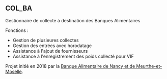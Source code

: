 ## COL_BA

Gestionnaire de collecte à destination des Banques Alimentaires

Fonctions :
- Gestion de plusieures collectes
- Gestion des entrées avec horodatage
- Assistance à l'ajout de fournisseurs
- Assistance à l'enregistrement des poids collecté pour VIF


Projet initié en 2018 par la [Banque Alimentaire de Nancy et de Meurthe-et-Moselle](http://ba54.banquealimentaire.org).

